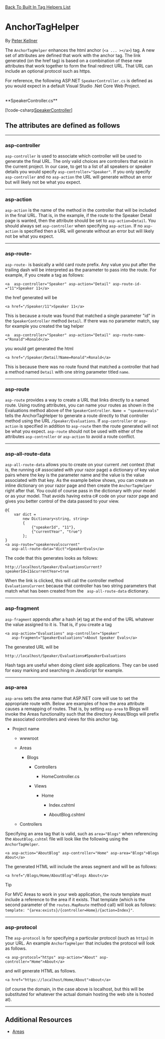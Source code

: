 ﻿[Back To Built In Tag Helpers List](../../builtin.md)


# AnchorTagHelper

By [Peter Kellner](http://peterkellner.net) 


The ```AnchorTagHelper``` enhances the html anchor (`<a ... ></a>`) tag. A new set of attributes are defined that work with the anchor tag. The link generated (on the href tag) is based on a combination of these new attributes that work together to form the final redirect URL. That URL can include an optional protocol such as https.

For reference, the following ASP.NET ```SpeakerController.cs``` is defined as you would expect in a default Visual Studio .Net Core Web Project.



<br/>
**SpeakerController.cs** 

[!code-csharp[SpeakerController](../sample/TagHelpersBuiltInAspNetCore/src/TagHelpersBuiltInAspNetCore/Controllers/SpeakerController.cs)]


## The attributes are defined as follows

- - -

### asp-controller

```asp-controller``` is used to associate which controller will be used to generate the final URL. The only valid choices are controllers that exist in the current project. In our case, to get to a list of all speakers or speaker details you would specify ```asp-controller="Speaker"```. If you only specify ```asp-controller``` and no ```asp-action``` the URL will generate without an error but will likely not be what you expect.

- - -

### asp-action

```asp-action``` is the name of the method in the controller that will be included in the final URL. That is, in the example, if the route to the Speaker Detail page is wanted, then the attribute should be set to ```asp-action=Detail```. You should always set ```asp-controller``` when specifying ```asp-action```. If no ```asp-action``` is specified then a URL will generate without an error but will likely not be what you expect.

- - -

### asp-route-

```asp-route-``` is basically a wild card route prefix. Any value you put after the trailing dash will be interpreted as the parameter to pass into the route. For example, if you create a tag as follows: 

```<a  asp-controller="Speaker" asp-action="Detail" asp-route-id-="11">Speaker 11</a>``` 

the href generated will be 

```<a href="/Speaker/11">Speaker 11</a>```  

This is because a route was found that matched a single parameter "id" in the ```SpeakerController``` method ```Detail```. If there was no parameter match, say for example you created the tag helper 

```<a  asp-controller="Speaker" asp-action="Detail" asp-route-name-="Ronald">Ronald</a>```

you would get generated the html 

```<a href="/Speaker/Detail?Name=Ronald">Ronald</a>```

This is because there was no route found that matched a controller that had a method named ```Detail``` with one string parameter titled ```name```.

- - -

### asp-route

```asp-route``` provides a way to create a URL that links directly to a named route. Using routing attributes, you can name your routes as shown in the Evaluations method above of the ```SpeakerController```.  ```Name = "speakerevals"``` tells the AnchorTagHelper to generate a route directly to that controller method using the URL ```/Speaker/Evaluations```. If ```asp-controller``` or ```asp-action``` is specified in addition to ```asp-route``` then the route generated will not be what you expect.  ```asp-route``` should not be used with either of the attributes ```asp-controller``` or ```asp-action``` to avoid a route conflict.

- - -

### asp-all-route-data

```asp-all-route-data``` allows you to create on your current .net context (that is, the running c# associated with your razor page) a dictionary of key value pairs where the key is the parameter name and the value is the value associated with that key. As the example below shows, you can create an inline dictionary on your razor page and then create the ```AnchorTagHelper``` right after that. You could of course pass in the dictionary with your model or as your model. That avoids having extra c# code on your razor page and gives you better control of the data passed to your view.

```
@{
    var dict =
        new Dictionary<string, string>
        {
            {"speakerId", "11"},
            {"currentYear", "true"}
        };
}
<a asp-route="speakerevalscurrent" 
   asp-all-route-data="dict">SpeakerEvals</a>
```

The code that this generates looks as follows:

```
http://localhost/Speaker/EvaluationsCurrent?speakerId=11&currentYear=true
```

When the link is clicked, this will call the controller method ```EvaluationsCurrent``` because that controller has two string parameters that match what has been created from the ```
asp-all-route-data``` 
dictionary.

- - -

### asp-fragment

```asp-fragment``` appends after a hash (```#```) tag at the end of the URL whatever the value assigned to it is. That is, if you create a tag

```
<a asp-action="Evaluations" asp-controller="Speaker"  
   asp-fragment="SpeakerEvaluations">About Speaker Evals</a>
```
The generated URL will be

```
http://localhost/Speaker/Evaluations#SpeakerEvaluations
```
Hash tags are useful when doing client side applications. They can be used for easy marking and searching in JavaScript for example.

- - -

### asp-area

```asp-area``` sets the area name that ASP.NET core will use to set the appropriate route with.  Below are examples of how the area attribute causes a remapping of routes.  That is, by setting ```asp-area``` to Blogs will invoke the Areas functionality such that the directory Areas/Blogs will prefix the associated controllers and views for this anchor tag.

* Project name

  * wwwroot

  * Areas

    * Blogs

      * Controllers

        * HomeController.cs

      * Views

        * Home

          * Index.cshtml
          
          * AboutBlog.cshtml
          
  * Controllers
  

        
Specifying an area tag that is valid, such as ```area="Blogs"``` when referencing the ```AboutBlog.cshtml``` file will look like the following using the ```AnchorTagHelper```.

```
<a asp-action="AboutBlog" asp-controller="Home" asp-area="Blogs">Blogs About</a>
```

The generated HTML will include the areas segment and will be as follows:

```
<a href="/Blogs/Home/AboutBlog">Blogs About</a>
```

> [!TIP]
> For MVC Areas to work in your web application, the route template must include a reference to the area if it exists. That template (which is the second parameter of the ```routes.MapRoute``` method call) will look as follows: ```template: "{area:exists}/{controller=Home}/{action=Index}"```.

- - -

### asp-protocol

The ```asp-protocol``` is for specifying a particular protocol (such as ```https```) in your URL. An example ```AnchorTagHelper``` that includes the protocol will look as follows.

```<a asp-protocol="https" asp-action="About" asp-controller="Home">About</a>```

and will generate HTML as follows.

```<a href="https://localhost/Home/About">About</a>```

(of course the domain, in the case above is localhost, but this will be substituted for whatever the actual domain hosting the web site is hosted at).

- - -

## Additional Resources

* [Areas](../../../../controllers/areas.md)




